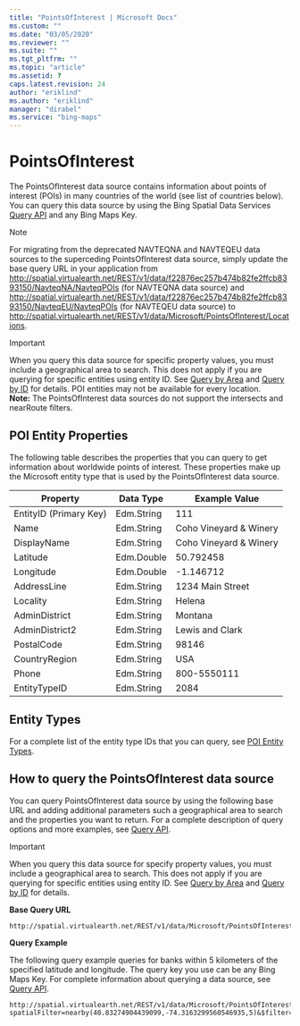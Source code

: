 ```yaml
---
title: "PointsOfInterest | Microsoft Docs"
ms.custom: ""
ms.date: "03/05/2020"
ms.reviewer: ""
ms.suite: ""
ms.tgt_pltfrm: ""
ms.topic: "article"
ms.assetid: ?
caps.latest.revision: 24
author: "eriklind"
ms.author: "eriklind"
manager: "dirabel"
ms.service: "bing-maps"
---
```

# PointsOfInterest

The PointsOfInterest data source contains information about points of interest (POIs) in many countries of the world (see list of countries below). You can query this data source by using the Bing Spatial Data Services [Query API](../query-api/index.md) and any Bing Maps Key.  

> [!NOTE]
>  For migrating from the deprecated NAVTEQNA and NAVTEQEU data sources to the superceding PointsOfInterest data source, simply update the base query URL in your application from http://spatial.virtualearth.net/REST/v1/data/f22876ec257b474b82fe2ffcb8393150/NavteqNA/NavteqPOIs (for NAVTEQNA data source) and http://spatial.virtualearth.net/REST/v1/data/f22876ec257b474b82fe2ffcb8393150/NavteqEU/NavteqPOIs (for NAVTEQEU data source) to http://spatial.virtualearth.net/REST/v1/data/Microsoft/PointsOfInterest/Locations.
  
> [!IMPORTANT]
>  When you query this data source for specific property values, you must include a geographical area to search. This does not apply if you are querying for specific entities using entity ID. See [Query by Area](../query-api/query-by-area.md) and [Query by ID](../query-api/query-by-id.md) for details. POI entities may not be available for every location.                                              
**Note:**  The PointsOfInterest data sources do not support the intersects and nearRoute filters.  
  
## POI Entity Properties  
 The following table describes the properties that you can query to get information about worldwide points of interest. These properties make up the Microsoft entity type that is used by the PointsOfInterest data source.  
  
|Property|Data Type|Example Value|  
|--------------|---------------|-------------------|  
|EntityID (Primary Key)|Edm.String|111|  
|Name|Edm.String|Coho Vineyard & Winery|  
|DisplayName|Edm.String|Coho Vineyard & Winery|  
|Latitude|Edm.Double|50.792458|  
|Longitude|Edm.Double|-1.146712|  
|AddressLine|Edm.String|1234 Main Street|  
|Locality|Edm.String|Helena|  
|AdminDistrict|Edm.String|Montana|  
|AdminDistrict2|Edm.String|Lewis and Clark|  
|PostalCode|Edm.String|98146|  
|CountryRegion|Edm.String|USA|  
|Phone|Edm.String|800-5550111|  
|EntityTypeID|Edm.String|2084|  
  
## Entity Types  
 For a complete list of the entity type IDs that you can query, see [POI Entity Types](../public-data-sources/poi-entity-types.md).  
  
## How to query the PointsOfInterest data source  
 You can query PointsOfInterest data source by using the following base URL and adding additional parameters such a geographical area to search and the properties you want to return. For a complete description of query options and more examples, see [Query API](../query-api/index.md).  
  
> [!IMPORTANT]
>  When you query this data source for specify property values, you must include a geographical area to search. This does not apply if you are querying for specific entities using entity ID. See [Query by Area](../query-api/query-by-area.md) and [Query by ID](../query-api/query-by-id.md) for details.  
  
 **Base Query URL**  
  
```url 
http://spatial.virtualearth.net/REST/v1/data/Microsoft/PointsOfInterest/Locations  
```  
  
 **Query Example**  
  
 The following query example queries for banks within 5 kilometers of the specified latitude and longitude. The query key you use can be any Bing Maps Key. For complete information about querying a data source, see [Query API](../query-api/index.md).  
  
```url
http://spatial.virtualearth.net/REST/v1/data/Microsoft/PointsOfInterest/Locations?spatialFilter=nearby(40.83274904439099,-74.3163299560546935,5)&$filter=EntityTypeID%20eq%20'6000'&$select=EntityID,DisplayName,Latitude,Longitude,__Distance&$top=3&key=anyBingMapsKey  
```
